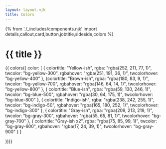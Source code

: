 ```yaml
---
layout: layout.njk
title: Colors
---
```

{% from './_includes/components.njk' import details,callout,card,button,jobtitle,sideside,colors %}
# {{ title }}



{{ colors({ 
    color: [
        {
        colortitle: "Yellow-ish", 
        rgba: "rgba(252, 211, 77, 1)",
        twcolor: "bg-yellow-300",
        rgbahover: "rgba(251, 191, 36, 1)",
        twcolorhover: "bg-yellow-400"
        },
        {colortitle: "Brown-ish", 
        rgba: "rgba(180, 83, 9, 1)",
        twcolor: "bg-yellow-700",
        rgbahover: "rgba(146, 64, 14, 1)",
        twcolorhover: "bg-yellow-800"
        },
        {
        colortitle: "Blue-ish", 
        rgba: "rgba(59, 130, 246, 1)",
        twcolor: "bg-blue-500",
        rgbahover: "rgba(30, 64, 175, 1)",
        twcolorhover: "bg-blue-800"
        },
        {
        colortitle: "Indigo-ish", 
        rgba: "rgba(238, 242, 255, 1)",
        twcolor: "bg-indigo-50",
        rgbahover: "rgba(165, 180, 252, 1)",
        twcolorhover: "bg-indigo-300"
        },
        {
        colortitle: "Gray-ish", 
        rgba: "rgba(209, 213, 219, 1)",
        twcolor: "bg-gray-300",
        rgbahover: "rgba(55, 65, 81, 1)",
        twcolorhover: "bg-gray-700"
        },
        {
        colortitle: "Gray-ish x2", 
        rgba: "rgba(75, 85, 99, 1)",
        twcolor: "bg-gray-600",
        rgbahover: "rgba(17, 24, 39, 1)",
        twcolorhover: "bg-gray-900"
        }
    ]
    
})}}